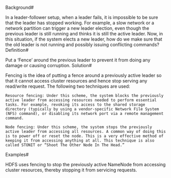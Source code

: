 Background#

In a leader-follower setup, when a leader fails, it is impossible to be sure that the leader has stopped working. For example, a slow network or a network partition can trigger a new leader election, even though the previous leader is still running and thinks it is still the active leader. Now, in this situation, if the system elects a new leader, how do we make sure that the old leader is not running and possibly issuing conflicting commands?
Definition#

Put a ‘Fence’ around the previous leader to prevent it from doing any damage or causing corruption.
Solution#

Fencing is the idea of putting a fence around a previously active leader so that it cannot access cluster resources and hence stop serving any read/write request. The following two techniques are used:

    Resource fencing: Under this scheme, the system blocks the previously active leader from accessing resources needed to perform essential tasks. For example, revoking its access to the shared storage directory (typically by using a vendor-specific Network File System (NFS) command), or disabling its network port via a remote management command.

    Node fencing: Under this scheme, the system stops the previously active leader from accessing all resources. A common way of doing this is to power off or reset the node. This is a very effective method of keeping it from accessing anything at all. This technique is also called STONIT or “Shoot The Other Node In The Head.”

Examples#

HDFS uses fencing to stop the previously active NameNode from accessing cluster resources, thereby stopping it from servicing requests.
